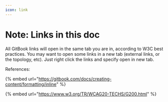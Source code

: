```yaml
---
icon: link
---
```


# Note: Links in this doc

All GitBook links will open in the same tab you are in, according to W3C best practices. You may want to open some links in a new tab (external links, or the topology, etc). Just right click the links and specify open in new tab.

References:

{% embed url="https://gitbook.com/docs/creating-content/formatting/inline" %}

{% embed url="https://www.w3.org/TR/WCAG20-TECHS/G200.html" %}
